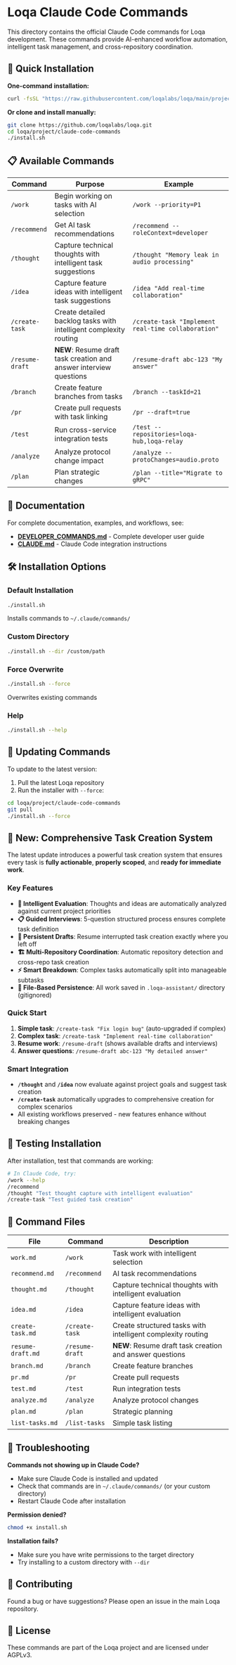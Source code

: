 # Loqa Claude Code Commands

This directory contains the official Claude Code commands for Loqa development. These commands provide AI-enhanced workflow automation, intelligent task management, and cross-repository coordination.

## 🚀 Quick Installation

**One-command installation:**
```bash
curl -fsSL "https://raw.githubusercontent.com/loqalabs/loqa/main/project/claude-code-commands/install.sh" | bash
```

**Or clone and install manually:**
```bash
git clone https://github.com/loqalabs/loqa.git
cd loqa/project/claude-code-commands
./install.sh
```

## 📋 Available Commands

| Command | Purpose | Example |
|---------|---------|---------|
| `/work` | Begin working on tasks with AI selection | `/work --priority=P1` |
| `/recommend` | Get AI task recommendations | `/recommend --roleContext=developer` |
| `/thought` | Capture technical thoughts with intelligent task suggestions | `/thought "Memory leak in audio processing"` |
| `/idea` | Capture feature ideas with intelligent task suggestions | `/idea "Add real-time collaboration"` |
| `/create-task` | Create detailed backlog tasks with intelligent complexity routing | `/create-task "Implement real-time collaboration"` |
| `/resume-draft` | **NEW**: Resume draft task creation and answer interview questions | `/resume-draft abc-123 "My answer"` |
| `/branch` | Create feature branches from tasks | `/branch --taskId=21` |
| `/pr` | Create pull requests with task linking | `/pr --draft=true` |
| `/test` | Run cross-service integration tests | `/test --repositories=loqa-hub,loqa-relay` |
| `/analyze` | Analyze protocol change impact | `/analyze --protoChanges=audio.proto` |
| `/plan` | Plan strategic changes | `/plan --title="Migrate to gRPC"` |

## 📖 Documentation

For complete documentation, examples, and workflows, see:
- **[DEVELOPER_COMMANDS.md](../../DEVELOPER_COMMANDS.md)** - Complete developer user guide
- **[CLAUDE.md](../../CLAUDE.md)** - Claude Code integration instructions

## 🛠️ Installation Options

### Default Installation
```bash
./install.sh
```
Installs commands to `~/.claude/commands/`

### Custom Directory
```bash
./install.sh --dir /custom/path
```

### Force Overwrite
```bash
./install.sh --force
```
Overwrites existing commands

### Help
```bash
./install.sh --help
```

## 🔄 Updating Commands

To update to the latest version:
1. Pull the latest Loqa repository
2. Run the installer with `--force`:
```bash
cd loqa/project/claude-code-commands
git pull
./install.sh --force
```

## 🎯 New: Comprehensive Task Creation System

The latest update introduces a powerful task creation system that ensures every task is **fully actionable**, **properly scoped**, and **ready for immediate work**.

### Key Features

- **🧠 Intelligent Evaluation**: Thoughts and ideas are automatically analyzed against current project priorities
- **📋 Guided Interviews**: 5-question structured process ensures complete task definition
- **🔄 Persistent Drafts**: Resume interrupted task creation exactly where you left off
- **🏗️ Multi-Repository Coordination**: Automatic repository detection and cross-repo task creation
- **⚡ Smart Breakdown**: Complex tasks automatically split into manageable subtasks
- **💾 File-Based Persistence**: All work saved in `.loqa-assistant/` directory (gitignored)

### Quick Start

1. **Simple task**: `/create-task "Fix login bug"` (auto-upgraded if complex)
2. **Complex task**: `/create-task "Implement real-time collaboration"`  
3. **Resume work**: `/resume-draft` (shows available drafts and interviews)
4. **Answer questions**: `/resume-draft abc-123 "My detailed answer"`

### Smart Integration

- **`/thought`** and **`/idea`** now evaluate against project goals and suggest task creation
- **`/create-task`** automatically upgrades to comprehensive creation for complex scenarios
- All existing workflows preserved - new features enhance without breaking changes

## 🧪 Testing Installation

After installation, test that commands are working:
```bash
# In Claude Code, try:
/work --help
/recommend
/thought "Test thought capture with intelligent evaluation"
/create-task "Test guided task creation"
```

## 📁 Command Files

| File | Command | Description |
|------|---------|-------------|
| `work.md` | `/work` | Task work with intelligent selection |
| `recommend.md` | `/recommend` | AI task recommendations |
| `thought.md` | `/thought` | Capture technical thoughts with intelligent evaluation |
| `idea.md` | `/idea` | Capture feature ideas with intelligent evaluation |
| `create-task.md` | `/create-task` | Create structured tasks with intelligent complexity routing |
| `resume-draft.md` | `/resume-draft` | **NEW**: Resume draft task creation and answer questions |
| `branch.md` | `/branch` | Create feature branches |
| `pr.md` | `/pr` | Create pull requests |
| `test.md` | `/test` | Run integration tests |
| `analyze.md` | `/analyze` | Analyze protocol changes |
| `plan.md` | `/plan` | Strategic planning |
| `list-tasks.md` | `/list-tasks` | Simple task listing |

## 🐛 Troubleshooting

**Commands not showing up in Claude Code?**
- Make sure Claude Code is installed and updated
- Check that commands are in `~/.claude/commands/` (or your custom directory)
- Restart Claude Code after installation

**Permission denied?**
```bash
chmod +x install.sh
```

**Installation fails?**
- Make sure you have write permissions to the target directory
- Try installing to a custom directory with `--dir`

## 🤝 Contributing

Found a bug or have suggestions? Please open an issue in the main Loqa repository.

## 📄 License

These commands are part of the Loqa project and are licensed under AGPLv3.